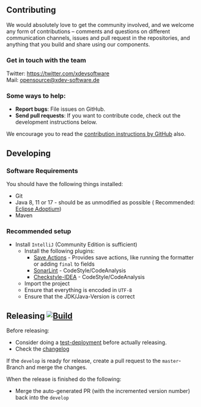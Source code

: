 ## Contributing

We would absolutely love to get the community involved, and we welcome any form of contributions – comments and
questions on different communication channels, issues and pull request in the repositories, and anything that you build
and share using our components.

### Get in touch with the team

Twitter: https://twitter.com/xdevsoftware
<br/>
Mail: opensource@xdev-software.de

### Some ways to help:

- **Report bugs**: File issues on GitHub.
- **Send pull requests**: If you want to contribute code, check out the development instructions below.

We encourage you to read
the [contribution instructions by GitHub](https://guides.github.com/activities/contributing-to-open-source/#contributing)
also.

## Developing

### Software Requirements

You should have the following things installed:

* Git
* Java 8, 11 or 17 - should be as unmodified as possible (
  Recommended: [Eclipse Adoptium](https://adoptium.net/temurin/releases/))
* Maven

### Recommended setup

* Install ``IntelliJ`` (Community Edition is sufficient)
  * Install the following plugins:
    * [Save Actions](https://plugins.jetbrains.com/plugin/7642-save-actions) - Provides save actions, like running the
      formatter or adding ``final`` to fields
    * [SonarLint](https://plugins.jetbrains.com/plugin/7973-sonarlint) - CodeStyle/CodeAnalysis
    * [Checkstyle-IDEA](https://plugins.jetbrains.com/plugin/1065-checkstyle-idea) - CodeStyle/CodeAnalysis
  * Import the project
  * Ensure that everything is encoded in ``UTF-8``
  * Ensure that the JDK/Java-Version is correct

## Releasing [![Build](https://img.shields.io/github/actions/workflow/status/xdev-software/xapi-db-hsql2/release.yml?branch=master)](https://github.com/xdev-software/xapi-db-hsql2/actions/workflows/release.yml)

Before releasing:

* Consider doing
  a [test-deployment](https://github.com/xdev-software/xapi-db-hsql2/actions/workflows/test-deploy.yml?query=branch%3Adevelop)
  before actually releasing.
* Check the [changelog](CHANGELOG.md)

If the ``develop`` is ready for release, create a pull request to the ``master``-Branch and merge the changes.

When the release is finished do the following:

* Merge the auto-generated PR (with the incremented version number) back into the ``develop``
